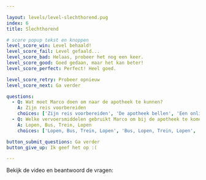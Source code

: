 ```yaml
---

layout: levels/level-slechthorend.pug
index: 6
title: Slechthorend

# score popup tekst en knoppen
level_score_win: Level behaald!
level_score_fail: Level gefaald...
level_score_bad: Helaas, probeer het nog een keer.
level_score_good: Goed gedaan, maar het kan beter!
level_score_perfect: Perfect! Heel goed.

level_score_retry: Probeer opnieuw
level_score_next: Ga verder

questions:
  - Q: Wat moet Marco doen om naar de apotheek te kunnen?
    A: Zijn reis voorbereiden
    choices: ['Zijn reis voorbereiden', 'De apotheek bellen', 'Een online afspraak maken']
  - Q: Welke vervoersmiddelen gebruikt Marco om bij de apotheek te komen?
    A: Lopen, Bus, Trein, Lopen
    choices: ['Lopen, Bus, Trein, Lopen', 'Bus, Lopen, Trein, Lopen', 'Lopen, Trein, Bus, Lopen']

button_submit_questions: Ga verder
button_give_up: Ik geef het op :(

---
```


Bekijk de video en beantwoord de vragen: